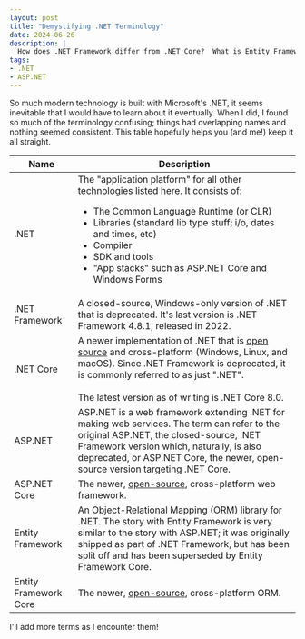 ```yaml
---
layout: post
title: "Demystifying .NET Terminology"
date: 2024-06-26
description: |
  How does .NET Framework differ from .NET Core?  What is Entity Framework Core, and how is it related?
tags:
- .NET
- ASP.NET
---
```


So much modern technology is built with Microsoft's .NET, it seems inevitable that I would have to learn about it eventually.  When I did, I found so much of the terminology confusing; things had overlapping names and nothing seemed consistent.  This table hopefully helps you (and me!) keep it all straight.

<table>
<thead>
<th>Name</th>
<th>Description</th>
</thead>
<tbody>
<tr>
<td>.NET</td>
<td>
The "application platform" for all other technologies listed here.  It consists of:
<ul>
<li>The Common Language Runtime (or CLR)</li>
<li>Libraries (standard lib type stuff; i/o, dates and times, etc)</li>
<li>Compiler</li>
<li>SDK and tools</li>
<li>"App stacks" such as ASP.NET Core and Windows Forms</li>
</ul>
</td>
</tr>
<tr>
<td>.NET Framework</td>
<td>A closed-source, Windows-only version of .NET that is deprecated.  It's last version is .NET Framework 4.8.1, released in 2022.</td>
</tr>
<tr>
<td>.NET Core</td>
<td>A newer implementation of .NET that is <a href="https://github.com/dotnet">open source</a> and cross-platform (Windows, Linux, and macOS).  Since .NET Framework is deprecated, it is commonly referred to as just ".NET".<br><br>The latest version as of writing is .NET Core 8.0.</td>
</tr>
<tr>
<td>ASP.NET</td>
<td>ASP.NET is a web framework extending .NET for making web services.  The term can refer to the original ASP.NET, the closed-source, .NET Framework version which, naturally, is also deprecated, or ASP.NET Core, the newer, open-source version targeting .NET Core.</td>
</tr>
<tr>
<td>ASP.NET Core</td>
<td>The newer, <a href="https://github.com/dotnet/aspnetcore">open-source</a>, cross-platform web framework.</td>
</tr>
<tr>
<td>Entity Framework</td>
<td>An Object-Relational Mapping (ORM) library for .NET.  The story with Entity Framework is very similar to the story with ASP.NET; it was originally shipped as part of .NET Framework, but has been split off and has been superseded by Entity Framework Core.
</td>
</tr>
<tr>
<td>Entity Framework Core</td>
<td>The newer, <a href="https://github.com/dotnet/efcore">open-source</a>, cross-platform ORM.</td>
</tr>
</tbody>
</table>

I'll add more terms as I encounter them!
